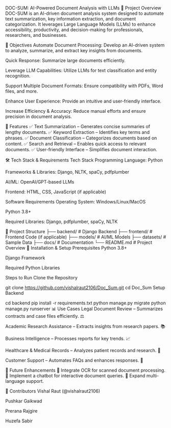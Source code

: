 DOC-SUM: AI-Powered Document Analysis with LLMs
📌 Project Overview
DOC-SUM is an AI-driven document analysis system designed to automate text summarization, key information extraction, and document categorization. It leverages Large Language Models (LLMs) to enhance accessibility, productivity, and decision-making for professionals, researchers, and businesses.

🎯 Objectives
Automate Document Processing: Develop an AI-driven system to analyze, summarize, and extract key insights from documents.

Quick Response: Summarize large documents efficiently.

Leverage LLM Capabilities: Utilize LLMs for text classification and entity recognition.

Support Multiple Document Formats: Ensure compatibility with PDFs, Word files, and more.

Enhance User Experience: Provide an intuitive and user-friendly interface.

Increase Efficiency & Accuracy: Reduce manual efforts and ensure precision in document analysis.

🚀 Features
✅ Text Summarization – Generates concise summaries of lengthy documents.
✅ Keyword Extraction – Identifies key terms and phrases.
✅ Document Classification – Categorizes documents based on content.
✅ Search and Retrieval – Enables quick access to relevant documents.
✅ User-friendly Interface – Simplifies document interaction.

🛠️ Tech Stack & Requirements
Tech Stack
Programming Language: Python

Frameworks & Libraries: Django, NLTK, spaCy, pdfplumber

AI/ML: OpenAI/GPT-based LLMs

Frontend: HTML, CSS, JavaScript (if applicable)

Software Requirements
Operating System: Windows/Linux/MacOS

Python 3.8+

Required Libraries: Django, pdfplumber, spaCy, NLTK



📂 Project Structure
├── backend/        # Django Backend
├── frontend/       # Frontend Code (if applicable)
├── models/         # AI/ML Models
├── datasets/       # Sample Data
├── docs/           # Documentation
└── README.md       # Project Overview
🔧 Installation & Setup
Prerequisites
Python 3.8+

Django Framework

Required Python Libraries

Steps to Run
Clone the Repository

git clone https://github.com/vishalraut2106/Doc_Sum.git
cd Doc_Sum
Setup Backend

cd backend
pip install -r requirements.txt
python manage.py migrate
python manage.py runserver
📊 Use Cases
Legal Document Review – Summarizes contracts and case files efficiently. ⚖️

Academic Research Assistance – Extracts insights from research papers. 📚

Business Intelligence – Processes reports for key trends. 📈

Healthcare & Medical Records – Analyzes patient records and research. 🏥

Customer Support – Automates FAQs and enhances responses. 📝

📌 Future Enhancements
🔹 Integrate OCR for scanned document processing.
🔹 Implement a chatbot for interactive document queries.
🔹 Expand multi-language support.

🤝 Contributors
Vishal Raut (@vishalraut2106)

Pushkar Gaikwad

Prerana Rajgire

Huzefa Sabir
